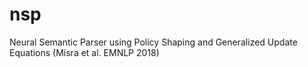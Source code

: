 # nsp
Neural Semantic Parser using Policy Shaping and Generalized Update Equations (Misra et al. EMNLP 2018)
